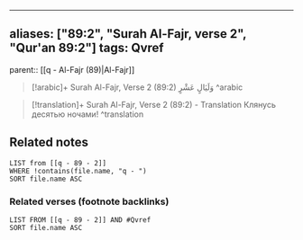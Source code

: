 
---
aliases: ["89:2", "Surah Al-Fajr, verse 2", "Qur'an 89:2"]
tags: Qvref
---

parent:: [[q - Al-Fajr (89)|Al-Fajr]]

> [!arabic]+ Surah Al-Fajr, Verse 2 (89:2)
> <span class="quran-arabic">وَلَيَالٍ عَشْرٍ</span>
^arabic

> [!translation]+ Surah Al-Fajr, Verse 2 (89:2) - Translation
> Клянусь десятью ночами!
^translation



## Related notes
```dataview
LIST from [[q - 89 - 2]]
WHERE !contains(file.name, "q - ")
SORT file.name ASC
```

### Related verses (footnote backlinks)
```dataview
LIST FROM [[q - 89 - 2]] AND #Qvref
SORT file.name ASC
```

